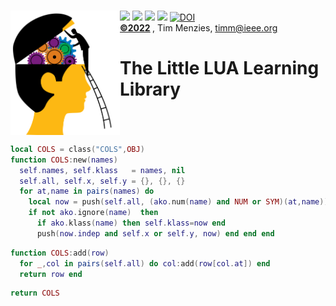 <a name=top>&nbsp;<br>
<img align=left width=175 src="/docs/head.png"> <img 
src="https://img.shields.io/badge/purpose-se,ai-informational?style=flat&logo=hyper&logoColor=white&color=red"> <img 
src="https://img.shields.io/badge/language-lua-informational?style=flat&logo=lua&logoColor=white&color=yellow"> <img 
src="https://img.shields.io/badge/platform-osx,linux-informational?style=flat&logo=linux&logoColor=white&color=orange"> <a
href="https://github.com/timm/l5/actions/workflows/tests.yml"><img src="https://github.com/timm/l5/actions/workflows/tests.yml/badge.svg"></a> <a 
href="https://zenodo.org/badge/latestdoi/206205826"> <img src="https://zenodo.org/badge/206205826.svg" alt="DOI"></a><br>
<b> <a href="https://github.com/timm/l5/blob/master/LICENSE.md">&copy;2022</a> </b>, Tim Menzies, <timm@ieee.org>
<h1>The Little LUA Learning Library</h1><br clear=all>



```lua
local COLS = class("COLS",OBJ)
function COLS:new(names)
  self.names, self.klass   = names, nil
  self.all, self.x, self.y = {}, {}, {}
  for at,name in pairs(names) do
    local now = push(self.all, (ako.num(name) and NUM or SYM)(at,name))
    if not ako.ignore(name)  then
      if ako.klass(name) then self.klass=now end 
      push(now.indep and self.x or self.y, now) end end end
```



```lua
function COLS:add(row)
  for _,col in pairs(self.all) do col:add(row[col.at]) end
  return row end
```



```lua
return COLS
